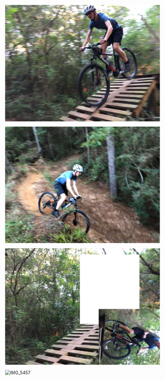 ![IMG_5444](bike.assets/IMG_5444.JPG)




![IMG_5485](bike.assets/IMG_5485.JPG)













![IMG_5441](bike.assets/IMG_5441.JPG)













![IMG_5457](bike.assets/IMG_5457.JPG)











